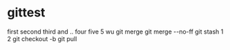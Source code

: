 # gittest
first
second
third and ..
four
five 5 wu
git merge
git merge --no-ff
git stash 1 2
git checkout -b
git pull
